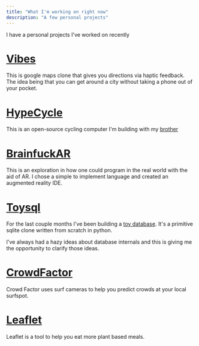 ```yaml
---
title: "What I'm working on right now"
description: "A few personal projects"
---
```


I have a personal projects I've worked on recently 

# [Vibes](https://github.com/craigmulligan/mapbox-navigation-machine)

This is google maps clone that gives you directions via haptic feedback. The idea being that you can get around a city without taking a phone out of your pocket.  

# [HypeCycle](https://github.com/RespectableThieves/hypecycle)

This is an open-source cycling computer I'm building with my [brother](https://www.shaunmulligan.com/) 

# [BrainfuckAR](posts/brainfuckar)

This is an exploration in how one could program in the real world with the aid of AR. I chose a simple to implement language and created an augmented reality IDE.

# [Toysql](https://github.com/craigmulligan/toysql)

For the last couple months I've been building a [toy database](https://github.com/craigmulligan/toysql). It's a primitive sqlite clone written from scratch in python. 

I've always had a hazy ideas about database internals and this is giving me the opportunity to clarify those ideas.

# [CrowdFactor](/posts/crowdfactor/)

Crowd Factor uses surf cameras to help you predict crowds at your local surfspot.

# [Leaflet](https://github.com/craigmulligan/leaflet)

Leaflet is a tool to help you eat more plant based meals.
